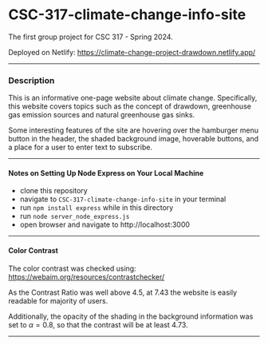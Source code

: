 # CSC-317-climate-change-info-site
The first group project for CSC 317 - Spring 2024. 

Deployed on Netlify:
https://climate-change-project-drawdown.netlify.app/

---

### Description

This is an informative one-page website about climate change. Specifically, this website covers topics such as the concept of drawdown, greenhouse gas emission sources and natural greenhouse gas sinks.

Some interesting features of the site are hovering over the hamburger menu button in the header, the shaded background image, hoverable buttons, and a place for a user to enter text to subscribe.

---

#### Notes on Setting Up Node Express on Your Local Machine

- clone this repository 
- navigate to `CSC-317-climate-change-info-site` in your terminal
- run `npm install express` while in this directory
- run `node server_node_express.js`
- open browser and navigate to http://localhost:3000

--- 

#### Color Contrast

The color contrast was checked using: 
https://webaim.org/resources/contrastchecker/

As the Contrast Ratio was well above $4.5$, at $7.43$ the website is easily readable for majority of users. 

Additionally, the opacity of the shading in the background information was set to $\alpha = 0.8$, 
so that the contrast will be at least $4.73$. 

---
